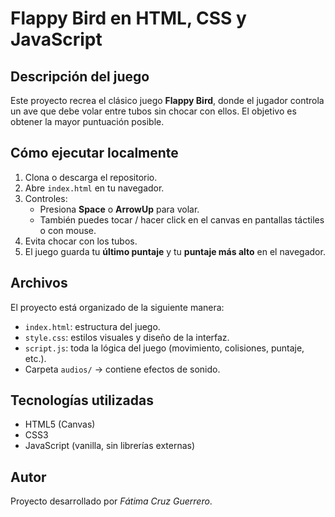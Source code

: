 # Flappy Bird en HTML, CSS y JavaScript

## Descripción del juego
Este proyecto recrea el clásico juego **Flappy Bird**, donde el jugador controla un ave que debe volar entre tubos sin chocar con ellos. El objetivo es obtener la mayor puntuación posible.

## Cómo ejecutar localmente
1. Clona o descarga el repositorio.
2. Abre `index.html` en tu navegador.
3. Controles:
   - Presiona **Space** o **ArrowUp** para volar.
   - También puedes tocar / hacer click en el canvas en pantallas táctiles o con mouse.
4. Evita chocar con los tubos.
5. El juego guarda tu **último puntaje** y tu **puntaje más alto** en el navegador.

## Archivos
El proyecto está organizado de la siguiente manera:
- `index.html`: estructura del juego.
- `style.css`: estilos visuales y diseño de la interfaz.
- `script.js`: toda la lógica del juego (movimiento, colisiones, puntaje, etc.).
- Carpeta `audios/` → contiene efectos de sonido.

## Tecnologías utilizadas
- HTML5 (Canvas)
- CSS3
- JavaScript (vanilla, sin librerías externas)

## Autor
Proyecto desarrollado por *Fátima Cruz Guerrero*.
